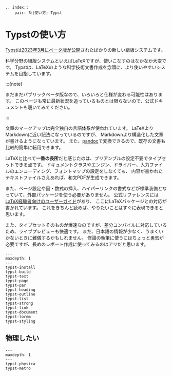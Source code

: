 ```{eval-rst}
.. index::
    pair: た|使い方; Typst
```

# Typstの使い方

[Typst](https://typst.app/)は[2023年3月にベータ版が公開](https://typst.app/blog/2023/beta-oss-launch)されたばかりの新しい組版システムです。

科学分野の組版システムといえばLaTeXですが、使いこなすのはなかなか大変です。
Typstは、LaTeXのような科学技術文書作成を念頭に、より使いやすいシステムを目指しています。

:::{note}

まだまだパブリックベータ版なので、いろいろと仕様が変わる可能性はあります。
このページも常に最新状況を追っているものとは限らないので、公式ドキュメントも覗いてみてください。

:::

文章のマークアップは完全独自の言語体系が使われています。
LaTeXよりMarkdownに近い記法になっているのですが、
Markdownより構造化した文章が書けるようになっています。
また、[pandoc](../command/command-pandoc.md)で変換できるので、既存の文書も比較的簡単に転用できます。

LaTeXと比べて**一番の長所**だと感じたのは、プリアンブルの設定不要でタイプセットできる点です。
ドキュメントクラスやエンジン、ドライバー、入力ファイルのエンコーディング、フォントマップの設定をしなくても、
内容が書かれたテキストファイルさえあれば、和文PDFが生成できます。

また、ページ設定や図・数式の挿入、ハイパーリンクの書式などが標準装備となっていて、外部パッケージを使う必要がありません。
公式リファレンスには[LaTeX経験者向けのユーザーガイド](https://typst.app/docs/guides/guide-for-latex-users/)があり、
ここにLaTeXパッケージとの対応が書かれています。
これをきちんと読めば、やりたいことはすぐに表現できると思います。

また、タイプセットそのものが爆速なのですが、差分コンパイルに対応しているため、ライブプレビューも快適です。
まだ、日本語の情報が少なく、うまくいかないときに難儀するかもしれません。
修論の執筆に使うにはちょっと勇気が必要ですが、長めのレポート作成に使ってみるのはアリだと思います。

```{toctree}
---
maxdepth: 1
---
typst-install
typst-build
typst-text
typst-page
typst-par
typst-heading
typst-outline
typst-list
typst-strong
typst-link
typst-document
typst-lorem
typst-styling
```

## 物理したい

```{toctree}
---
maxdepth: 1
---
typst-physica
typst-metro
```

